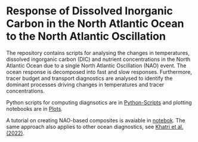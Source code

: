 # Response of Dissolved Inorganic Carbon in the North Atlantic Ocean to the North Atlantic Oscillation

The repository contains scripts for analysing the changes in temperatures, dissolved ingorganic carbon (DIC) and nutrient concentrations in the North Atlantic Ocean due to a single North Atlantic Oscillation (NAO) event. The ocean response is decomposed into fast and slow responses. Furthermore, tracer budget and transport diagnostics are analysed to identify the dominant processes driving changes in temperatures and tracer concentrations.     

Python scripts for computing diagnsotics are in [Python-Scripts](./Python-Scripts) and plotting notebooks are in [Plots](./Plots).

A tutorial on creating NAO-based composites is avaiable in [notebok](https://github.com/hmkhatri/Ocean-Memory-Atlantic-GRL-2024/blob/main/Tutorials/NAO-SST-Composite.ipynb). The same approach also applies to other ocean diagnostics, see [Khatri et al. (2022)](https://doi.org/10.1029/2022GL101480).
